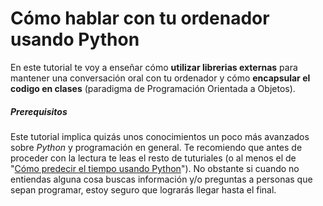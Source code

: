 # Cómo hablar con tu ordenador usando Python

En este tutorial te voy a enseñar cómo **utilizar librerias externas** para mantener una conversación oral con tu ordenador y cómo **encapsular el codigo en clases** (paradigma de Programación Orientada a Objetos).

##### Prerequisitos
Este tutorial implica quizás unos conocimientos un poco más avanzados sobre *Python* y programación en general. Te recomiendo que antes de proceder con la lectura te leas el resto de tuturiales (o al menos el de "[Cómo predecir el tiempo usando Python](https://github.com/noviluni/programar-es-divertido/tree/master/predecir-el-tiempo-utilizando-python)"). No obstante si cuando no entiendas alguna cosa buscas información y/o preguntas a personas que sepan programar, estoy seguro que lograrás llegar hasta el final.

<!--
##### Aspectos que se van a cubrir
* A encapsular el código

-->